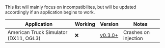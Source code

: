 This list will mainly focus on incompatibilites, but will be updated accordingly if an application begins to work.

| Application | Working | Version | Notes |
|---|---|---|---|
| American Truck Simulator (DX11, OGL3) | :x: | [v0.3.0+][v0.3.0] | Crashes on injection |

[v0.3.0]: https://github.com/BttrDrgn/radio.garten/releases/tag/v0.3.0
